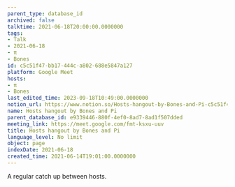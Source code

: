```yaml
---
parent_type: database_id
archived: false
talktime: 2021-06-18T20:00:00.0000000
tags:
- Talk
- 2021-06-18
- π
- Bones
id: c5c51f47-bb17-444c-a802-688e5847a127
platform: Google Meet
hosts:
- π
- Bones
last_edited_time: 2023-09-18T10:49:00.0000000
notion_url: https://www.notion.so/Hosts-hangout-by-Bones-and-Pi-c5c51f47bb17444ca802688e5847a127
name: Hosts hangout by Bones and Pi
parent_database_id: e9339446-880f-4ef0-8ad7-8ad1f507dded
meeting_link: https://meet.google.com/fmt-ksxu-uuv
title: Hosts hangout by Bones and Pi
language_level: No limit
object: page
indexDate: 2021-06-18
created_time: 2021-06-14T19:01:00.0000000
---
```


A regular catch up between hosts.


